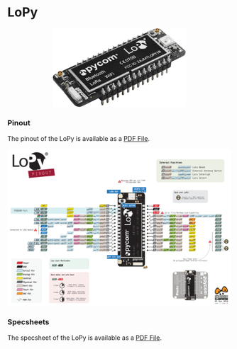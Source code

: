 # LoPy

<p align="center"><img src ="../../../img/lopy.png" width="300"></p>

### Pinout
The pinout of the LoPy is available as a <a href="../downloads/lopy-pinout.pdf" target="_blank">PDF File</a>.

<a href="../downloads/lopy-pinout.pdf" target="_blank" align="center"><img src ="../../../img/lopy-pinout.png"></a>

### Specsheets

The specsheet of the LoPy is available as a <a href="../downloads/lopy-specsheet.pdf" target="_blank">PDF File</a>.
